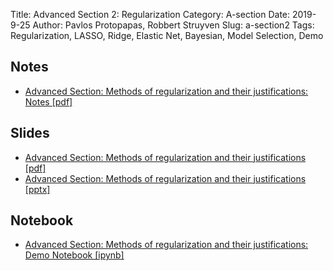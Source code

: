 Title: Advanced Section 2: Regularization
Category: A-section
Date: 2019-9-25
Author: Pavlos Protopapas, Robbert Struyven
Slug: a-section2
Tags: Regularization, LASSO, Ridge, Elastic Net, Bayesian, Model Selection, Demo

## Notes
- [Advanced Section: Methods of regularization and their justifications: Notes [pdf]]({attach}notes/A-sec2_Regularization.pdf )

## Slides
- [Advanced Section: Methods of regularization and their justifications [pdf]]({attach}presentation/A-sec2_Slides.pdf )
- [Advanced Section: Methods of regularization and their justifications [pptx]]({attach}presentation/A-sec2_Slides.pptx )

## Notebook
- [Advanced Section: Methods of regularization and their justifications: Demo Notebook [ipynb]]({filename}notebook/A-sec2_demo.ipynb )
